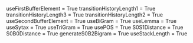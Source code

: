 useFirstBufferElement = True
transitionHistoryLength1 = True
transitionHistoryLength3 = True
transitionHistoryLength2 = True
useSecondBufferElement = True
useBiGram = True
useLemma = True
useSytax = True
useTriGram = True
usePOS = True
S0S1Distance = True
S0B0Distance = True
generateS0B2Bigram = True
useStackLength = True
